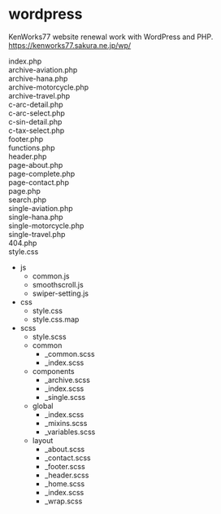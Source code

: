 # wordpress
KenWorks77 website renewal work with WordPress and PHP.  
https://kenworks77.sakura.ne.jp/wp/

index.php  
archive-aviation.php  
archive-hana.php  
archive-motorcycle.php  
archive-travel.php  
c-arc-detail.php  
c-arc-select.php  
c-sin-detail.php  
c-tax-select.php  
footer.php  
functions.php  
header.php  
page-about.php  
page-complete.php  
page-contact.php  
page.php  
search.php  
single-aviation.php  
single-hana.php  
single-motorcycle.php  
single-travel.php  
404.php  
style.css
- js
  - common.js
  - smoothscroll.js
  - swiper-setting.js
- css
  - style.css
  - style.css.map
- scss
  - style.scss
  - common
    - _common.scss
    - _index.scss
  - components
    - _archive.scss
    - _index.scss
    - _single.scss
  - global
    - _index.scss
    - _mixins.scss
    - _variables.scss
  - layout
    - _about.scss
    - _contact.scss
    - _footer.scss
    - _header.scss
    - _home.scss
    - _index.scss
    - _wrap.scss
